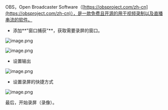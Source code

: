 OBS，Open Broadcaster Software（[https://obsproject.com/zh-cn](https://obsproject.com/zh-cn)），是一款免费且开源的用于视频录制以及直播串流的软件。

- 添加**"窗口捕获"**，获取需要录屏的窗口。

![image.png](https://shub-1251708715.cos.ap-guangzhou.myqcloud.com/elog-docs-images/Fu1Ih_Vzxv7mn1ycEcpelPKQOpnK.png)

![image.png](https://shub-1251708715.cos.ap-guangzhou.myqcloud.com/elog-docs-images/FrE-u1AqIImw9sj0s9Bk8y3xTq6f.png)

- 设置输出

![image.png](https://shub-1251708715.cos.ap-guangzhou.myqcloud.com/elog-docs-images/FlW10y9U0hyCVetfPOMYxZPF6S1W.png)

- 设置录屏的快捷方式

![image.png](https://shub-1251708715.cos.ap-guangzhou.myqcloud.com/elog-docs-images/FqEPx10QbSos1_a0TKdoRWqMkX9A.png)

最后，开始录屏（录像）。
